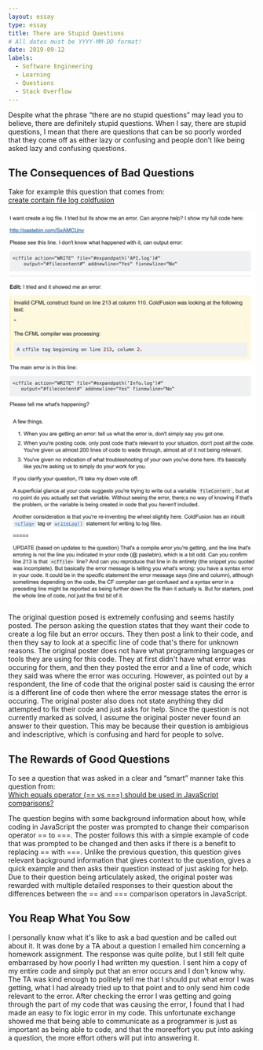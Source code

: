 ```yaml
---
layout: essay
type: essay
title: There are Stupid Questions
# All dates must be YYYY-MM-DD format!
date: 2019-09-12
labels:
  - Software Engineering
  - Learning
  - Questions
  - Stack Overflow
---
```


Despite what the phrase “there are no stupid questions” may lead you to believe, there are definitely stupid questions. When I say, there are stupid questions, I mean that there are questions that can be so poorly worded that they come off as either lazy or confusing and people don’t like being asked lazy and confusing questions. 

## The Consequences of Bad Questions 
Take for example this question that comes from: 
<br/> <a href = "https://stackoverflow.com/questions/13946934/create-contain-file-log-coldfusion"> create contain file log coldfusion </a>

<img class="Bad Question Example" src="../images/bad-question.png">
<img class="Response to a bad question" src="../images/bad-question-answer.png">

The original question posed is extremely confusing and seems hastily posted. The person asking the question states that they want their code to create a log file but an error occurs. They then post a link to their code, and then they say to look at a specific line of code that's there for unknown reasons. The original poster does not have what programming languages or tools they are using for this code. They at first didn't have what error was occuring for them, and then they posted the error and a line of code, which they said was where the error was occuring. However, as pointed out by a respondent, the line of code that the original poster said is causing the error is a different line of code then where the error message states the error is occuring. The original poster also does not state anything they did attempted to fix their code and just asks for help. Since the question is not currently marked as solved, I assume the original poster never found an answer to their question. This may be because their question is ambigious and indescriptive, which is confusing and hard for people to solve. 

## The Rewards of Good Questions
To see a question that was asked in a clear and “smart” manner take this question from: 
<br/> <a href = "https://stackoverflow.com/questions/359494/which-equals-operator-vs-should-be-used-in-javascript-comparisons/359509#359509"> Which equals operator (== vs ===) should be used in JavaScript comparisons? </a>

The question begins with some background information about how, while coding in JavaScript the poster was prompted to change their comparison operator == to ===. The poster follows this with a simple example of code that was prompted to be changed and then asks if there is a benefit to replacing == with ===. Unlike the previous question, this question gives relevant background information that gives context to the question, gives a quick example and then asks their question instead of just asking for help. Due to their question being articulately asked, the original poster was rewarded with multiple detailed responses to their question about the differences between the == and === comparison operators in JavaScript. 

## You Reap What You Sow
I personally know what it's like to ask a bad question and be called out about it. It was done by a TA about a question I emailed him concerning a homework assignment. The response was quite polite, but I still felt quite embarrased by how poorly I had written my question. I sent him a copy of my entire code and simply put that an error occurs and I don't know why. The TA was kind enough to politely tell me that I should put what error I was getting, what I had already tried up to that point and to only send him code relevant to the error. After checking the error I was getting and going through the part of my code that was causing the error, I found that I had made an easy to fix logic error in my code. This unfortunate exchange showed me that being able to communicate as a programmer is just as important as being able to code, and that the moreeffort you put into asking a question, the more effort others will put into answering it. 
